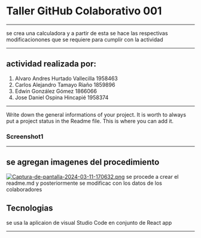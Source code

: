 # Taller GitHub Colaborativo 001
 ***
 
 se crea una calculadora y a partir de esta se hace las respectivas modificacionones que se requiere para cumplir con la actividad
***
 ## actividad realizada por:
 1. Alvaro Andres Hurtado Vallecilla 1958463
 2. Carlos Alejandro Tamayo Riaño 1859896
 3. Edwin González Gómez 1866066
 4. Jose Daniel Ospina Hincapié 1958374

 ***
 Write down the general informations of your project. It is worth
 to always put a project status in the Readme file. This is where
 you can add it.

 ### Screenshot1
 ***
 ## se agregan imagenes del procedimiento
[![Captura-de-pantalla-2024-03-11-170632.png](https://i.postimg.cc/G2Y2hdVN/Captura-de-pantalla-2024-03-11-170632.png)](https://postimg.cc/2bkm0RzF)
se procede a crear el readme.md y posteriormente se modificac con los datos de los colaboradores

 ## Tecnologias
 se usa la aplicaion de visual Studio Code en conjunto de React app
 ***